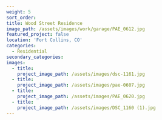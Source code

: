 ```yaml
---
weight: 5
sort_order:
title: Wood Street Residence
image_path: /assets/images/work/garage/PAE_0612.jpg
featured_project: false
location: 'Fort Collins, CO'
categories:
  - Residential
secondary_categories:
images:
  - title:
    project_image_path: /assets/images/dsc-1161.jpg
  - title:
    project_image_path: /assets/images/pae-0607.jpg
  - title:
    project_image_path: /assets/images/PAE_0620.jpg
  - title:
    project_image_path: /assets/images/DSC_1160 (1).jpg
---
```


